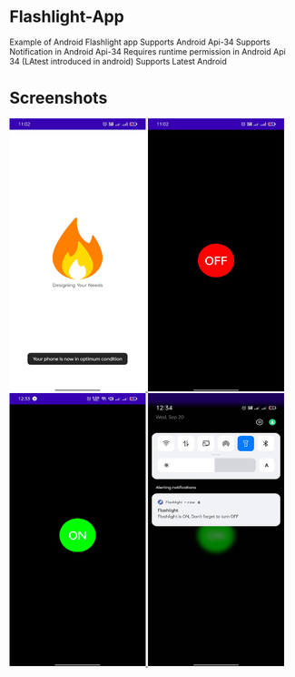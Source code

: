 # Flashlight-App
Example of Android Flashlight app 
Supports Android Api-34
Supports Notification in Android Api-34
Requires runtime permission in Android Api 34 (LAtest introduced in android)
Supports Latest Android
# Screenshots
 <a href="https://github.com/Dev-NeeluSingh/Flashlight-App/blob/Flashlight-App/Screen%20Shot%20-%201.jpg">
      <img alt="Qries" src="https://github.com/Dev-NeeluSingh/Flashlight-App/blob/Flashlight-App/Screen%20Shot%20-%201.jpg" width=240" height="480">
</a>

 <a href="https://github.com/Dev-NeeluSingh/Flashlight-App/blob/Flashlight-App/Screen%20Shot%20-%202.jpg">
      <img alt="Qries" src="https://github.com/Dev-NeeluSingh/Flashlight-App/blob/Flashlight-App/Screen%20Shot%20-%202.jpg" width=240" height="480">
</a>

 <a href="https://github.com/Dev-NeeluSingh/Flashlight-App/blob/Flashlight-App/Screen%20Shot%20-%203.jpg">
      <img alt="Qries" src="https://github.com/Dev-NeeluSingh/Flashlight-App/blob/Flashlight-App/Screen%20Shot%20-%203.jpg" width=240" height="480">
</a>

 <a href="https://github.com/Dev-NeeluSingh/Flashlight-App/blob/Flashlight-App/Screen%20Shot%20-%204.jpg">
      <img alt="Qries" src="https://github.com/Dev-NeeluSingh/Flashlight-App/blob/Flashlight-App/Screen%20Shot%20-%204.jpg" width=240" height="480">
</a>

